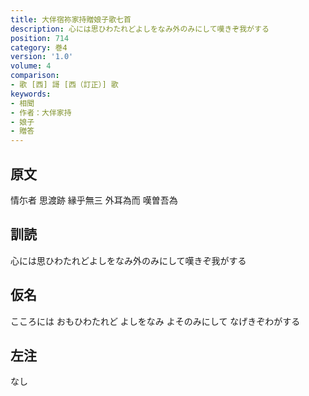 ```yaml
---
title: 大伴宿祢家持贈娘子歌七首
description: 心には思ひわたれどよしをなみ外のみにして嘆きぞ我がする
position: 714
category: 巻4
version: '1.0'
volume: 4
comparison:
- 歌 [西] 謌 [西（訂正）] 歌
keywords:
- 相聞
- 作者：大伴家持
- 娘子
- 贈答
---
```


## 原文

情尓者 思渡跡 縁乎無三 外耳為而 嘆曽吾為

## 訓読

心には思ひわたれどよしをなみ外のみにして嘆きぞ我がする

## 仮名

こころには おもひわたれど よしをなみ よそのみにして なげきぞわがする

## 左注

なし
